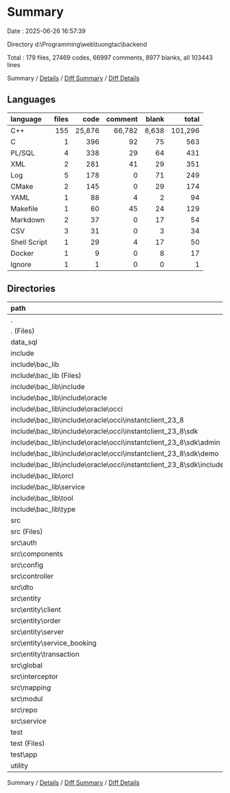 # Summary

Date : 2025-06-26 16:57:39

Directory d:\\Programming\\web\\tuongtac\\backend

Total : 179 files,  27469 codes, 66997 comments, 8977 blanks, all 103443 lines

Summary / [Details](details.md) / [Diff Summary](diff.md) / [Diff Details](diff-details.md)

## Languages
| language | files | code | comment | blank | total |
| :--- | ---: | ---: | ---: | ---: | ---: |
| C++ | 155 | 25,876 | 66,782 | 8,638 | 101,296 |
| C | 1 | 396 | 92 | 75 | 563 |
| PL/SQL | 4 | 338 | 29 | 64 | 431 |
| XML | 2 | 281 | 41 | 29 | 351 |
| Log | 5 | 178 | 0 | 71 | 249 |
| CMake | 2 | 145 | 0 | 29 | 174 |
| YAML | 1 | 88 | 4 | 2 | 94 |
| Makefile | 1 | 60 | 45 | 24 | 129 |
| Markdown | 2 | 37 | 0 | 17 | 54 |
| CSV | 3 | 31 | 0 | 3 | 34 |
| Shell Script | 1 | 29 | 4 | 17 | 50 |
| Docker | 1 | 9 | 0 | 8 | 17 |
| Ignore | 1 | 1 | 0 | 0 | 1 |

## Directories
| path | files | code | comment | blank | total |
| :--- | ---: | ---: | ---: | ---: | ---: |
| . | 179 | 27,469 | 66,997 | 8,977 | 103,443 |
| . (Files) | 8 | 368 | 4 | 51 | 423 |
| data_sql | 7 | 203 | 0 | 70 | 273 |
| include | 83 | 25,032 | 66,619 | 8,196 | 99,847 |
| include\\bac_lib | 83 | 25,032 | 66,619 | 8,196 | 99,847 |
| include\\bac_lib (Files) | 2 | 33 | 0 | 10 | 43 |
| include\\bac_lib\\include | 71 | 24,318 | 66,304 | 8,022 | 98,644 |
| include\\bac_lib\\include\\oracle | 71 | 24,318 | 66,304 | 8,022 | 98,644 |
| include\\bac_lib\\include\\oracle\\occi | 71 | 24,318 | 66,304 | 8,022 | 98,644 |
| include\\bac_lib\\include\\oracle\\occi\\instantclient_23_8 | 71 | 24,318 | 66,304 | 8,022 | 98,644 |
| include\\bac_lib\\include\\oracle\\occi\\instantclient_23_8\\sdk | 71 | 24,318 | 66,304 | 8,022 | 98,644 |
| include\\bac_lib\\include\\oracle\\occi\\instantclient_23_8\\sdk\\admin | 1 | 262 | 20 | 26 | 308 |
| include\\bac_lib\\include\\oracle\\occi\\instantclient_23_8\\sdk\\demo | 7 | 1,167 | 247 | 252 | 1,666 |
| include\\bac_lib\\include\\oracle\\occi\\instantclient_23_8\\sdk\\include | 63 | 22,889 | 66,037 | 7,744 | 96,670 |
| include\\bac_lib\\orcl | 2 | 286 | 232 | 44 | 562 |
| include\\bac_lib\\service | 2 | 39 | 13 | 16 | 68 |
| include\\bac_lib\\tool | 4 | 153 | 59 | 39 | 251 |
| include\\bac_lib\\type | 2 | 203 | 11 | 65 | 279 |
| src | 75 | 1,738 | 326 | 575 | 2,639 |
| src (Files) | 4 | 138 | 45 | 51 | 234 |
| src\\auth | 6 | 115 | 18 | 40 | 173 |
| src\\components | 3 | 66 | 9 | 23 | 98 |
| src\\config | 2 | 14 | 6 | 9 | 29 |
| src\\controller | 10 | 126 | 54 | 62 | 242 |
| src\\dto | 8 | 308 | 31 | 100 | 439 |
| src\\entity | 12 | 465 | 41 | 125 | 631 |
| src\\entity\\client | 2 | 99 | 7 | 25 | 131 |
| src\\entity\\order | 2 | 83 | 10 | 23 | 116 |
| src\\entity\\server | 2 | 101 | 6 | 23 | 130 |
| src\\entity\\service_booking | 4 | 86 | 12 | 34 | 132 |
| src\\entity\\transaction | 2 | 96 | 6 | 20 | 122 |
| src\\global | 2 | 23 | 6 | 10 | 39 |
| src\\interceptor | 4 | 62 | 15 | 20 | 97 |
| src\\mapping | 2 | 35 | 7 | 10 | 52 |
| src\\modul | 2 | 99 | 16 | 30 | 145 |
| src\\repo | 12 | 175 | 36 | 53 | 264 |
| src\\service | 8 | 112 | 42 | 42 | 196 |
| test | 5 | 99 | 44 | 68 | 211 |
| test (Files) | 3 | 51 | 16 | 38 | 105 |
| test\\app | 2 | 48 | 28 | 30 | 106 |
| utility | 1 | 29 | 4 | 17 | 50 |

Summary / [Details](details.md) / [Diff Summary](diff.md) / [Diff Details](diff-details.md)